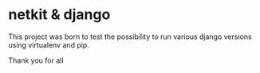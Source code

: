 netkit & django
===============

This project was born to test the possibility to run various django
versions using virtualenv and pip.

Thank you for all

